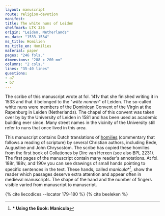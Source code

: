 ```yaml
---
layout: manuscript
route: religion-devotion
manifest: 
title: The white nuns of Leiden
shelfmark: LTK 336
origin: "Leiden, Netherlands"
ms_date: "1533-1534"
ms_title: Homilien
ms_title_en: Homilies
material: paper
pages: "246 fols."
dimensions: "288 x 200 mm"
columns: "2 cols."
lines: "35-40 lines"
questions:
- a7
- b7
---
```


The scribe of this manuscript wrote at fol. 141v that she finished
writing it in 1533 and that it belonged to the "*witte nonnen*" of
Leiden. The so-called white nuns were members of the
[Dominican](https://en.wikipedia.org/wiki/Dominican_Order) Convent of
the Virgin at the Rapenburg in Leiden (Netherlands). The chapel of this
convent was taken over by by the University of Leiden in 1581 and has
been used as academic building ever since. Many street names in the
vicinity of the University still refer to nuns that once lived in this
area.

This manuscript contains Dutch translations of
[homilies](https://en.wikipedia.org/wiki/Homily) (commentary that
follows a reading of scripture) by several Christian authors, including
Bede, Augustine and John Chrysostom. The scribe has copied these
homilies from the first book of Collationes by Dirc van Herxen (see also
BPL 2231). The first pages of the manuscript contain many reader's
annotations. At fol. 188r, 188v, and 190v you can see drawings of small
hands pointing to specific sentences in the text. These hands, called
*manicula*\*[^1], show the reader which passages deserve extra attention and
appear often in medieval manuscripts. The shape of the hand and the
number of fingers visible varied from manuscript to manuscript.

[^1]: **\* Using the Book: Manicula**

{% cite liecodices --locator 179-180 %}
{% cite beeleken %}
